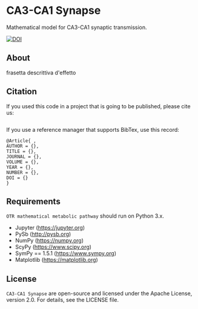 # CA3-CA1 Synapse
Mathematical model for CA3-CA1 synaptic transmission.

[![DOI]()]()

## About
frasetta descrittiva d'effetto


## Citation
If you used this code in a project that is going to be published, please cite us:

```

```

If you use a reference manager that supports BibTex, use this record:
```
@Article{ ,
AUTHOR = {},
TITLE = {},
JOURNAL = {},
VOLUME = {},
YEAR = {},
NUMBER = {},
DOI = {}
}
```

## Requirements
`OTR mathematical metabolic pathway` should run on Python 3.x.

  * Jupyter (https://jupyter.org)
* PySb (http://pysb.org)
* NumPy (https://numpy.org)
* ScyPy (https://www.scipy.org)
* SymPy == 1.5.1 (https://www.sympy.org)
* Matplotlib (https://matplotlib.org)


## License
`CA3-CA1 Synapse` are open-source and licensed under the  Apache License, version 2.0.
For details, see the LICENSE file.
